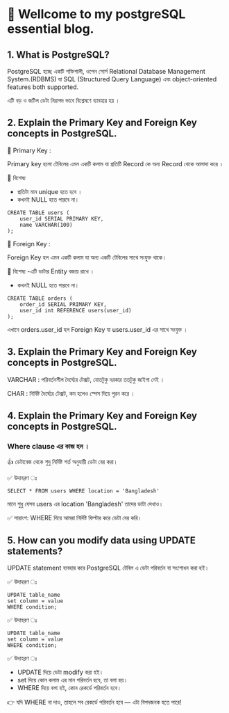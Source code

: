 # 📝 Wellcome to my postgreSQL essential blog.

## 1. What is PostgreSQL?
PostgreSQL হচ্ছে একটি শক্তিশালী, ওপেন সোর্স Relational Database Management System.(RDBMS) যা SQL  (Structured Query Language) এবং object-oriented features both supported.

এটি বড় ও জটিল ডেটা নিরাপদ ভাবে বিশ্লেষণে ব্যাবহার হয় ।


## 2. Explain the Primary Key and Foreign Key concepts in PostgreSQL.


🔑 Primary Key :

Primary key হলো টেবিলের এমন একটি কলাম যা প্রতিটি Record কে অন্য Record থেকে আলাদা করে ।

📌 বিশেষ্য
- প্রতিটা মান unique হতে হবে ।
- কখনই NULL হতে পারবে না।

```
CREATE TABLE users (
    user_id SERIAL PRIMARY KEY,
    name VARCHAR(100)
);

```

🔑 Foreign Key :

Foreign Key হল এমন একটি কলাম যা অন্য একটি টেবিলের সাথে সংযুক্ত থাকে।

📌 বিশেষ্য
-এটি ডাটার Entity বজায় রাখে ।
- কখনই NULL হতে পারবে না।

```
CREATE TABLE orders (
    order_id SERIAL PRIMARY KEY,
    user_id int REFERENCE users(user_id)
);

```
এখানে orders.user_id হল Foreign Key যা users.user_id এর সাথে সংযুক্ত ।


## 3. Explain the Primary Key and Foreign Key concepts in PostgreSQL.


VARCHAR : পরিবর্তনশীল দৈর্ঘ্যের টেক্সট, যোতটুকু দরকার ততটুকু জাইগা নেই ।

CHAR : নির্দিষ্ট দৈর্ঘ্যের টেক্সট, কম হলেও স্পেস দিয়ে পুরন করে ।

## 4. Explain the Primary Key and Foreign Key concepts in PostgreSQL.

### Where clause এর কাজ হল ।
👍 ডেটাবেজ থেকে শুদু নির্দিষ্ট শর্ত অনুযায়ী ডেটা বের করা।

✅ উদাহরণ ঃ 

```
SELECT * FROM users WHERE location = 'Bangladesh'
```

মানে শুধু যেসব users এর location 'Bangladesh' তাদের ডাটা দেখাও।

✅ সারাংশ:
WHERE দিয়ে আমরা নির্দিষ্ট ফিল্টার করে ডেটা বের করি।


## 5. How can you modify data using UPDATE statements?

UPDATE statement ব্যবহার করে PostgreSQL টেবিল এ ডেটা পরিবর্তন বা সংশোধন করা হই।

✅ উদাহরণ ঃ 

```
UPDATE table_name
set column = value
WHERE condition;

```


✅ উদাহরণ ঃ 

```
UPDATE table_name
set column = value
WHERE condition;

```
✅ উদাহরণ ঃ 
- UPDATE দিয়ে ডেটা modify করা হই।
- set দিয়ে কোন কলাম এর মান পরিবর্তন হবে, তা বলা হয়।
- WHERE দিয়ে বলা হই, কোন
রেকর্ডে পরিবর্তন হবে।

👉 যদি WHERE না দাও, তাহলে সব রেকর্ডে পরিবর্তন হবে — এটা বিপদজনক হতে পারে!
